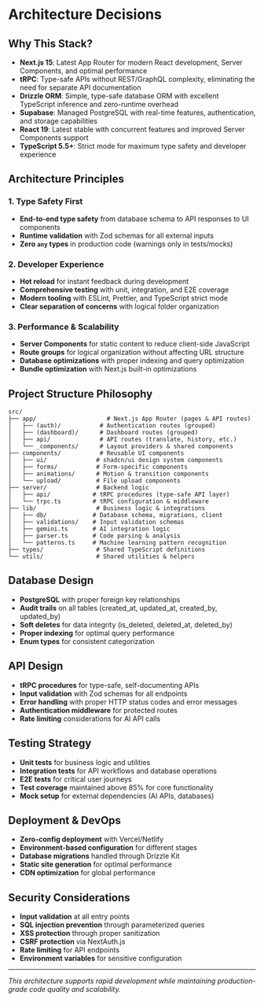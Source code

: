 # Architecture Decisions

## Why This Stack?

- **Next.js 15**: Latest App Router for modern React development, Server Components, and optimal performance
- **tRPC**: Type-safe APIs without REST/GraphQL complexity, eliminating the need for separate API documentation
- **Drizzle ORM**: Simple, type-safe database ORM with excellent TypeScript inference and zero-runtime overhead
- **Supabase**: Managed PostgreSQL with real-time features, authentication, and storage capabilities
- **React 19**: Latest stable with concurrent features and improved Server Components support
- **TypeScript 5.5+**: Strict mode for maximum type safety and developer experience

## Architecture Principles

### 1. Type Safety First
- **End-to-end type safety** from database schema to API responses to UI components
- **Runtime validation** with Zod schemas for all external inputs
- **Zero `any` types** in production code (warnings only in tests/mocks)

### 2. Developer Experience
- **Hot reload** for instant feedback during development
- **Comprehensive testing** with unit, integration, and E2E coverage
- **Modern tooling** with ESLint, Prettier, and TypeScript strict mode
- **Clear separation of concerns** with logical folder organization

### 3. Performance & Scalability
- **Server Components** for static content to reduce client-side JavaScript
- **Route groups** for logical organization without affecting URL structure
- **Database optimizations** with proper indexing and query optimization
- **Bundle optimization** with Next.js built-in optimizations

## Project Structure Philosophy

```
src/
├── app/                    # Next.js App Router (pages & API routes)
│   ├── (auth)/           # Authentication routes (grouped)
│   ├── (dashboard)/      # Dashboard routes (grouped)
│   ├── api/              # API routes (translate, history, etc.)
│   └── _components/      # Layout providers & shared components
├── components/           # Reusable UI components
│   ├── ui/              # shadcn/ui design system components
│   ├── forms/           # Form-specific components
│   ├── animations/      # Motion & transition components
│   └── upload/          # File upload components
├── server/              # Backend logic
│   ├── api/            # tRPC procedures (type-safe API layer)
│   └── trpc.ts         # tRPC configuration & middleware
├── lib/                 # Business logic & integrations
│   ├── db/             # Database schema, migrations, client
│   ├── validations/    # Input validation schemas
│   ├── gemini.ts       # AI integration logic
│   ├── parser.ts       # Code parsing & analysis
│   └── patterns.ts     # Machine learning pattern recognition
├── types/               # Shared TypeScript definitions
└── utils/               # Shared utilities & helpers
```

## Database Design

- **PostgreSQL** with proper foreign key relationships
- **Audit trails** on all tables (created_at, updated_at, created_by, updated_by)
- **Soft deletes** for data integrity (is_deleted, deleted_at, deleted_by)
- **Proper indexing** for optimal query performance
- **Enum types** for consistent categorization

## API Design

- **tRPC procedures** for type-safe, self-documenting APIs
- **Input validation** with Zod schemas for all endpoints
- **Error handling** with proper HTTP status codes and error messages
- **Authentication middleware** for protected routes
- **Rate limiting** considerations for AI API calls

## Testing Strategy

- **Unit tests** for business logic and utilities
- **Integration tests** for API workflows and database operations
- **E2E tests** for critical user journeys
- **Test coverage** maintained above 85% for core functionality
- **Mock setup** for external dependencies (AI APIs, databases)

## Deployment & DevOps

- **Zero-config deployment** with Vercel/Netlify
- **Environment-based configuration** for different stages
- **Database migrations** handled through Drizzle Kit
- **Static site generation** for optimal performance
- **CDN optimization** for global performance

## Security Considerations

- **Input validation** at all entry points
- **SQL injection prevention** through parameterized queries
- **XSS protection** through proper sanitization
- **CSRF protection** via NextAuth.js
- **Rate limiting** for API endpoints
- **Environment variables** for sensitive configuration

---

*This architecture supports rapid development while maintaining production-grade code quality and scalability.*
